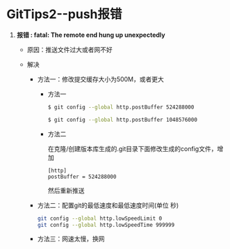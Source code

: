 # GitTips2--push报错

1. **报错 : fatal: The remote end hung up unexpectedly**

   + 原因：推送文件过大或者网不好

   + 解决

     + 方法一：修改提交缓存大小为500M，或者更大

       + 方法一

         ```bash
         $ git config --global http.postBuffer 524288000
         ```

         ```bash
         $ git config --global http.postBuffer 1048576000 
         ```

       + 方法二

         在克隆/创建版本库生成的.git目录下面修改生成的config文件，增加

         ```
         [http]  
         postBuffer = 524288000
         ```

         然后重新推送

     + 方法二：配置git的最低速度和最低速度时间(单位 秒)

       ```bash
       git config --global http.lowSpeedLimit 0
       git config --global http.lowSpeedTime 999999  
       ```

     + 方法三：网速太慢，换网

     

